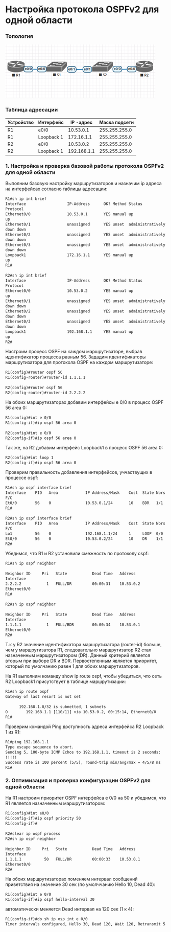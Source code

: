# Настройка протокола OSPFv2 для одной области

### Топология

![](1.png)

### Таблица адресации

| Устройство  | Интерфейс   | IP  -адрес          | Маска подсети  | 
|-------------|-------------|---------------------|----------------|
| R1          | e0/0        | 10.53.0.1           | 255.255.255.0  |
| R1          | Loopback 1  | 172.16.1.1          | 255.255.255.0  | 
| R2          | e0/0        | 10.53.0.2           | 255.255.255.0  |        
| R2          | Loopback 1  | 192.168.1.1         | 255.255.255.0  | 


### 1. Настройка и проверка базовой работы протокола  OSPFv2 для одной области

Выполним базовую настройку маршрутизаторов и назначим ip адреса на интерфейсах согласно таблицы адресации:

```
R1#sh ip int brief 
Interface                  IP-Address      OK? Method Status                Protocol
Ethernet0/0                10.53.0.1       YES manual up                    up      
Ethernet0/1                unassigned      YES unset  administratively down down    
Ethernet0/2                unassigned      YES unset  administratively down down    
Ethernet0/3                unassigned      YES unset  administratively down down    
Loopback1                  172.16.1.1      YES manual up                    up      
R1#

R2#sh ip int brief 
Interface                  IP-Address      OK? Method Status                Protocol
Ethernet0/0                10.53.0.2       YES manual up                    up      
Ethernet0/1                unassigned      YES unset  administratively down down    
Ethernet0/2                unassigned      YES unset  administratively down down    
Ethernet0/3                unassigned      YES unset  administratively down down    
Loopback1                  192.168.1.1     YES manual up                    up      
R2#
```

Настроим процесс OSPF на каждом маршрутизаторе, выбрав идентификатор процесса равным 56. Зададим идентификаторы маршрутизатора для протокола OSPF на каждом маршрутизаторе:

```
R1(config)#router ospf 56
R1(config-router)#router-id 1.1.1.1

R2(config)#router ospf 56
R2(config-router)#router-id 2.2.2.2
```

На обоих маршрутизаторах добавим интерфейсы е 0/0 в процесс OSPF 56 area 0:

```
R1(config)#int e 0/0
R1(config-if)#ip ospf 56 area 0

R2(config)#int e 0/0
R2(config-if)#ip ospf 56 area 0
```

Так же, на R2 добавим интерфейс Loopback1 в процесс OSPF 56 area 0:

```
R2(config)#int loop 1
R2(config-if)#ip ospf 56 area 0
```

Проверим правильность добавления интерфейсов, уччаствущих в процессе ospf:

```
R1#sh ip ospf interface brief 
Interface    PID   Area            IP Address/Mask    Cost  State Nbrs F/C
Et0/0        56    0               10.53.0.1/24       10    BDR   1/1
R1#

R2#sh ip ospf interface brief 
Interface    PID   Area            IP Address/Mask    Cost  State Nbrs F/C
Lo1          56    0               192.168.1.1/24     1     LOOP  0/0
Et0/0        56    0               10.53.0.2/24       10    DR    1/1
R2#
```

Убедимся, что R1 и R2 установили смежность по протоколу ospf:

```
R1#sh ip ospf neighbor 

Neighbor ID     Pri   State           Dead Time   Address         Interface
2.2.2.2           1   FULL/DR         00:00:31    10.53.0.2       Ethernet0/0
R1#

R2#sh ip ospf neighbor 

Neighbor ID     Pri   State           Dead Time   Address         Interface
1.1.1.1           1   FULL/BDR        00:00:34    10.53.0.1       Ethernet0/0
R2#
```

Т.к у R2 значение идентификатора маршрутизатора (router-id) больше, чем у маршрутизатора R1, следовательно маршрутизатор R2 стал назначенным маршрутизатором (DR). Данный критерий является вторым при выборе DR и BDR. Первостепенным является приоритет, который по умолчанию равен 1 для обоих маршрутизаторов.

На R1 выполним команду show ip route ospf, чтобы убедиться, что сеть R2 Loopback1 присутствует в таблице маршрутизации:

```
R1#sh ip route ospf
Gateway of last resort is not set

      192.168.1.0/32 is subnetted, 1 subnets
O        192.168.1.1 [110/11] via 10.53.0.2, 00:15:14, Ethernet0/0
R1#
```

Проверим командой Ping доступность адреса интерфейса R2 Loopback 1 из R1:

```
R1#ping 192.168.1.1  
Type escape sequence to abort.
Sending 5, 100-byte ICMP Echos to 192.168.1.1, timeout is 2 seconds:
!!!!!
Success rate is 100 percent (5/5), round-trip min/avg/max = 4/5/8 ms
R1#
```

### 2. Оптимизация и проверка конфигурации OSPFv2 для одной области

На R1 настроим приоритет OSPF интерфейса e 0/0 на 50 и убедимся, что R1 является назначенным маршрутизатором:

```
R1(config)#int e0/0 
R1(config-if)#ip ospf priority 50
R1(config-if)#

R2#clear ip ospf process
R2#sh ip ospf neighbor 

Neighbor ID     Pri   State           Dead Time   Address         Interface
1.1.1.1          50   FULL/DR         00:00:33    10.53.0.1       Ethernet0/0
R2#
```

На обоих маршрутизаторах поменяем интервал сообщений приветствия на значение 30 сек (по умолччанию Hello 10, Dead 40):

```
R1(config)#int e 0/0
R1(config-if)#ip ospf hello-interval 30
```

автоматически меняется Dead интервал на 120 сек (1 к 4):

```
R1(config-if)#do sh ip osp int e 0/0
Timer intervals configured, Hello 30, Dead 120, Wait 120, Retransmit 5
```



